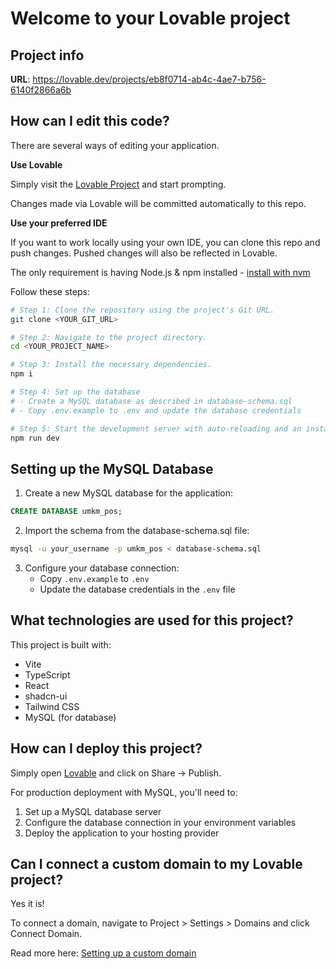 
# Welcome to your Lovable project

## Project info

**URL**: https://lovable.dev/projects/eb8f0714-ab4c-4ae7-b756-6140f2866a6b

## How can I edit this code?

There are several ways of editing your application.

**Use Lovable**

Simply visit the [Lovable Project](https://lovable.dev/projects/eb8f0714-ab4c-4ae7-b756-6140f2866a6b) and start prompting.

Changes made via Lovable will be committed automatically to this repo.

**Use your preferred IDE**

If you want to work locally using your own IDE, you can clone this repo and push changes. Pushed changes will also be reflected in Lovable.

The only requirement is having Node.js & npm installed - [install with nvm](https://github.com/nvm-sh/nvm#installing-and-updating)

Follow these steps:

```sh
# Step 1: Clone the repository using the project's Git URL.
git clone <YOUR_GIT_URL>

# Step 2: Navigate to the project directory.
cd <YOUR_PROJECT_NAME>

# Step 3: Install the necessary dependencies.
npm i

# Step 4: Set up the database
# - Create a MySQL database as described in database-schema.sql
# - Copy .env.example to .env and update the database credentials

# Step 5: Start the development server with auto-reloading and an instant preview.
npm run dev
```

## Setting up the MySQL Database

1. Create a new MySQL database for the application:
```sql
CREATE DATABASE umkm_pos;
```

2. Import the schema from the database-schema.sql file:
```sh
mysql -u your_username -p umkm_pos < database-schema.sql
```

3. Configure your database connection:
   - Copy `.env.example` to `.env`
   - Update the database credentials in the `.env` file

## What technologies are used for this project?

This project is built with:

- Vite
- TypeScript
- React
- shadcn-ui
- Tailwind CSS
- MySQL (for database)

## How can I deploy this project?

Simply open [Lovable](https://lovable.dev/projects/eb8f0714-ab4c-4ae7-b756-6140f2866a6b) and click on Share -> Publish.

For production deployment with MySQL, you'll need to:
1. Set up a MySQL database server
2. Configure the database connection in your environment variables
3. Deploy the application to your hosting provider

## Can I connect a custom domain to my Lovable project?

Yes it is!

To connect a domain, navigate to Project > Settings > Domains and click Connect Domain.

Read more here: [Setting up a custom domain](https://docs.lovable.dev/tips-tricks/custom-domain#step-by-step-guide)
